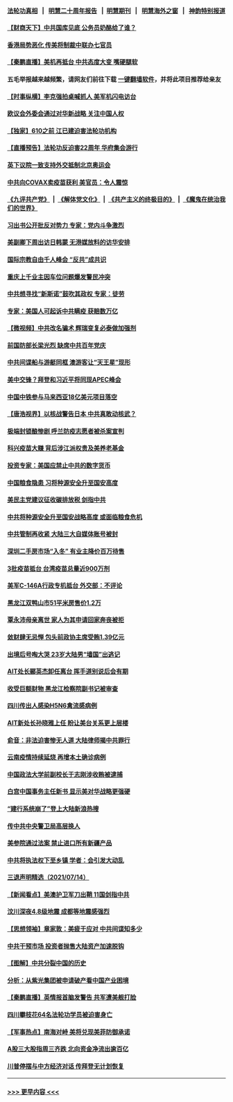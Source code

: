 #### [法轮功真相](https://github.com/gfw-breaker/truth/blob/master/README.md?t=0) &nbsp;&nbsp;|&nbsp;&nbsp; [明慧二十周年报告](https://github.com/gfw-breaker/mh-reports/blob/master/README.md?t=0) &nbsp;&nbsp;|&nbsp;&nbsp;[明慧期刊](https://github.com/gfw-breaker/mh-qikan) &nbsp;&nbsp;|&nbsp;&nbsp; [明慧海外之窗](https://github.com/gfw-breaker/mh-news/blob/master/README.md?t=0) &nbsp;&nbsp;|&nbsp;&nbsp; [神韵特别报道](https://github.com/gfw-breaker/mh-news/blob/master/shenyun.md?t=0)
#### [【财商天下】中共国库见底 公务员奶酪给了谁？](../pages/nsc413/n13091330.md?t=07160851) 
#### [香港局势恶化 传美将制裁中联办七官员](../pages/nsc413/n13092036.md?t=07160851) 
#### [【秦鹏直播】美机再抵台 中共态度大变 嘴硬腿软](../pages/nsc413/n13092060.md?t=07160851) 
#### 五毛举报越来越频繁，请网友们前往下载 [一键翻墙软件](https://github.com/gfw-breaker/ssr-accounts)，并将此项目推荐给亲友
#### [【时事纵横】李克强拍桌喊抓人 美军机闪电访台](../pages/nsc413/n13092035.md?t=07160851) 
#### [欧议会外委会通过对华新战略 关注中国人权](../pages/nsc413/n13091868.md?t=07160851) 
#### [【独家】610之前 江已建迫害法轮功机构](../pages/nsc413/n13072624.md?t=07160851) 
#### [【直播预告】法轮功反迫害22周年 华府集会游行](../pages/nsc413/n13086810.md?t=07160851) 
#### [英下议院一致支持外交抵制北京奥运会](../pages/nsc413/n13091884.md?t=07160851) 
#### [中共向COVAX卖疫苗获利 美官员：令人震惊](../pages/nsc413/n13091749.md?t=07160851) 
#### [《九评共产党》](https://github.com/begood0513/9ping.md/blob/master/README.md) &nbsp;|&nbsp; [《解体党文化》](../../../../jtdwh.md/blob/master/README.md)  &nbsp;|&nbsp; [《共产主义的终极目的》](../../../../gczydzjmd.md/blob/master/README.md) &nbsp;|&nbsp; [《魔鬼在统治我们的世界》](../../../../mgztzwmdsj.md/blob/master/README.md) 
#### [习出书公开批反对势力 专家：党内斗争激烈](../pages/nsc413/n13091652.md?t=07160851) 
#### [美副卿下周出访日韩蒙 无港媒放料的访华安排](../pages/nsc413/n13091742.md?t=07160851) 
#### [国际宗教自由千人峰会 “反共”成共识](../pages/nsc413/n13091403.md?t=07160851) 
#### [重庆上千业主因车位问题爆发警民冲突](../pages/nsc413/n13091682.md?t=07160851) 
#### [中共想寻找“新斯诺”鼓吹其政权 专家：徒劳](../pages/nsc413/n13091441.md?t=07160851) 
#### [专家：美国人可起诉中共瞒疫 获赔数万亿](../pages/nsc413/n13091433.md?t=07160851) 
#### [【微视频】中共改名骗术 辉瑞变复必泰做加强剂](../pages/nsc413/n13091363.md?t=07160851) 
#### [前国防部长梁光烈 缺席中共百年党庆](../pages/nsc413/n13091551.md?t=07160851) 
#### [中共间谍船与游艇同框 澳游客让“天王星”现形](../pages/nsc413/n13091449.md?t=07160851) 
#### [美中交锋？拜登和习近平将同现APEC峰会](../pages/nsc413/n13091246.md?t=07160851) 
#### [中国中铁参与马来西亚18亿美元项目落空](../pages/nsc413/n13091262.md?t=07160851) 
#### [【唐浩视界】以核战警告日本 中共真敢动核武？](../pages/nsc413/n13090771.md?t=07160851) 
#### [极端封锁酿惨剧 呼兰防疫志愿者被杀案宣判](../pages/nsc413/n13090805.md?t=07160851) 
#### [科兴疫苗大赚 背后涉江派权贵及美养老基金](../pages/nsc413/n13091198.md?t=07160851) 
#### [投资专家：美国应禁止中共的数字货币](../pages/nsc413/n13090989.md?t=07160851) 
#### [中国粮食隐患 习将种源安全升至国安高度](../pages/nsc413/n13091080.md?t=07160851) 
#### [美民主党建议征收碳排放税 剑指中共](../pages/nsc413/n13090773.md?t=07160851) 
#### [中共将种源安全升至国安战略高度 或面临粮食危机](../pages/nsc413/n13089502.md?t=07160851) 
#### [中共管制再收紧 大陆三大自媒体账号被封](../pages/nsc413/n13090594.md?t=07160851) 
#### [深圳二手房市场“入冬” 有业主降价百万待售](../pages/nsc413/n13090537.md?t=07160851) 
#### [3批疫苗抵台 台湾疫苗总量近900万剂](../pages/nsc413/n13090504.md?t=07160851) 
#### [美军C-146A行政专机抵台 外交部：不评论](../pages/nsc413/n13088089.md?t=07160851) 
#### [黑龙江双鸭山市51平米房售价1.2万](../pages/nsc413/n13089897.md?t=07160851) 
#### [覃永沛母亲离世 家人为其申请回家奔丧被拒](../pages/nsc413/n13090167.md?t=07160851) 
#### [敛财肆无忌惮 包头前政协主席受贿1.39亿元](../pages/nsc413/n13090460.md?t=07160851) 
#### [出境后号啕大哭 23岁大陆男“墙国”出逃记](../pages/nsc413/n13090308.md?t=07160851) 
#### [AIT处长郦英杰卸任离台 挥手道别说后会有期](../pages/nsc413/n13090169.md?t=07160851) 
#### [收受巨额财物 黑龙江检察院副书记被审查](../pages/nsc413/n13090313.md?t=07160851) 
#### [四川传出人感染H5N6禽流感病例](../pages/nsc413/n13090201.md?t=07160851) 
#### [AIT新处长孙晓雅上任 盼让美台关系更上层楼](../pages/nsc413/n13090113.md?t=07160851) 
#### [俞音：非法迫害惨无人道 大陆律师揭中共罪行](../pages/nsc413/n13089501.md?t=07160851) 
#### [云南疫情持续延烧 再增本土确诊病例](../pages/nsc413/n13089972.md?t=07160851) 
#### [中国政法大学前副校长于志刚涉收贿被逮捕](../pages/nsc413/n13090008.md?t=07160851) 
#### [白宫中国事务主任新书 显示美对华战略更强硬](../pages/nsc413/n13089691.md?t=07160851) 
#### [“建行系统崩了”登上大陆新浪热搜](../pages/nsc413/n13089946.md?t=07160851) 
#### [传中共中央警卫局高层换人](../pages/nsc413/n13089832.md?t=07160851) 
#### [美参院通过法案 禁止进口所有新疆产品](../pages/nsc413/n13089397.md?t=07160851) 
#### [中共将执法权下至乡镇 学者：会引发大动乱](../pages/nsc413/n13089721.md?t=07160851) 
#### [三退声明精选（2021/07/14）](../pages/nsc413/n13089755.md?t=07160851) 
#### [【新闻看点】美澳护卫军刀出鞘 11国剑指中共](../pages/nsc413/n13089287.md?t=07160851) 
#### [汶川深夜4.8级地震 成都等地震感强烈](../pages/nsc413/n13089564.md?t=07160851) 
#### [【思想领袖】章家敦：美疲于应对 中共间谍知多少](../pages/nsc413/n13037813.md?t=07160851) 
#### [中共干预市场 投资者抛售大陆资产加速脱钩](../pages/nsc413/n13089393.md?t=07160851) 
#### [【图解】中共分裂中国的历史](../pages/nsc413/n13089409.md?t=07160851) 
#### [分析：从紫光集团被申请破产看中国产业困境](../pages/nsc413/n13089000.md?t=07160851) 
#### [【秦鹏直播】英情报首脑发警告 共军遭美舰打脸](../pages/nsc413/n13089325.md?t=07160851) 
#### [四川攀枝花64名法轮功学员被迫害身亡](../pages/nsc413/n13088746.md?t=07160851) 
#### [【军事热点】南海对峙 美将兑现美菲防御承诺](../pages/nsc413/n13088436.md?t=07160851) 
#### [A股三大股指周三齐跌 北向资金净流出逾百亿](../pages/nsc413/n13089388.md?t=07160851) 
#### [川普停摆与中方经济对话 传拜登无计划恢复](../pages/nsc413/n13089268.md?t=07160851) 

----
#### [ >>> 更早内容 <<< ](../indexes/nsc413-earlier.md)
